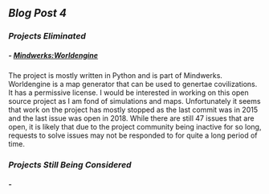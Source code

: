 ## _Blog Post 4_

### _Projects Eliminated_

##### - [Mindwerks:Worldengine](https://github.com/Mindwerks/worldengine)

The project is mostly written in Python and is part of Mindwerks. 
Worldengine is a map generator that can be used to genertae covilizations. It has a permissive license.
I would be interested in working on this open source project as I am fond of simulations and maps. 
Unfortunately it seems that work on the project has mostly stopped as the last commit was in 2015 and the last issue was
open in 2018. While there are still 47 issues that are open, it is likely that due to the project community being inactive for so long, requests to solve issues may not be responded to for quite a long period of time. 

### _Projects Still Being Considered_

##### - 
